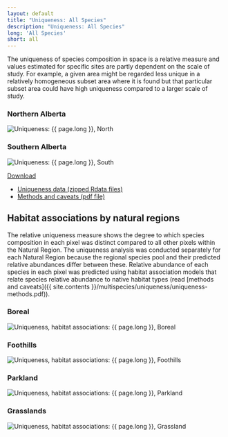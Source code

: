 ```yaml
---
layout: default
title: "Uniqueness: All Species"
description: "Uniqueness: All Species"
long: 'All Species'
short: all
---
```


The uniqueness of species composition in space is a relative measure and values estimated for specific sites are partly dependent on the scale of study. For example, a given area might be regarded less unique in a relatively homogeneous subset area where it is found but that particular subset area could have high uniqueness compared to a larger scale of study. 

<div class="row">
  <div class="col-6 col-sm-6 col-lg-6">

  <h3>Northern Alberta</h3>
  <p><img src="{{ site.contents }}/multispecies/uniqueness/{{ page.short }}/uniqueness-north-{{ page.short }}.png" class="img-responsive" alt="Uniqueness: {{ page.long }}, North"/></p>

  </div>
  <div class="col-6 col-sm-6 col-lg-6">

  <h3>Southern Alberta</h3>
  <p><img src="{{ site.contents }}/multispecies/uniqueness/{{ page.short }}/uniqueness-south-{{ page.short }}.png" class="img-responsive" alt="Uniqueness: {{ page.long }}, South"/></p>

  </div>
</div>

<div class="btn-group">
  <a href="#" class="btn btn-primary dropdown-toggle" data-toggle="dropdown" aria-expanded="false">Download <i class="fa fa-download"></i></a>
  <ul class="dropdown-menu">
    <li><a href="{{ site.ftproot }}/multispecies/uniqueness/uniqueness.zip" download>Uniqueness data (zipped Rdata files)</a></li>
    <li><a href="{{ site.contents }}/multispecies/uniqueness/uniqueness-methods.pdf">Methods and caveats (pdf file)</a></li>
  </ul>
</div>

## Habitat associations by natural regions

The relative uniqueness measure shows the degree to which species composition in each pixel was distinct compared to all other pixels within the Natural Region.  The uniqueness analysis was conducted separately for each Natural Region because the regional species pool and their predicted relative abundances differ between these. Relative abundance of each species in each pixel was predicted using habitat association models that relate species relative abundance to native habitat types (read [methods and caveats]({{ site.contents }}/multispecies/uniqueness/uniqueness-methods.pdf)).

<div class="row">
  <div class="col-12 col-sm-12 col-lg-12">

  <h3>Boreal</h3>
  <p><img src="{{ site.contents }}/multispecies/uniqueness/{{ page.short }}/uniqueness-habitat-boreal-{{ page.short }}.png" class="img-responsive" alt="Uniqueness, habitat associations: {{ page.long }}, Boreal"/></p>

  </div>
  <div class="col-12 col-sm-12 col-lg-12">

  <h3>Foothills</h3>
  <p><img src="{{ site.contents }}/multispecies/uniqueness/{{ page.short }}/uniqueness-habitat-foothills-{{ page.short }}.png" class="img-responsive" alt="Uniqueness, habitat associations: {{ page.long }}, Foothills"/></p>

  </div>
</div>

<div class="row">
  <div class="col-6 col-sm-6 col-lg-6">

  <h3>Parkland</h3>
  <p><img src="{{ site.contents }}/multispecies/uniqueness/{{ page.short }}/uniqueness-habitat-parkland-{{ page.short }}.png" class="img-responsive" alt="Uniqueness, habitat associations: {{ page.long }}, Parkland"/></p>

  </div>
  <div class="col-6 col-sm-6 col-lg-6">

  <h3>Grasslands</h3>
  <p><img src="{{ site.contents }}/multispecies/uniqueness/{{ page.short }}/uniqueness-habitat-grassland-{{ page.short }}.png" class="img-responsive" alt="Uniqueness, habitat associations: {{ page.long }}, Grassland"/></p>

  </div>
</div>
